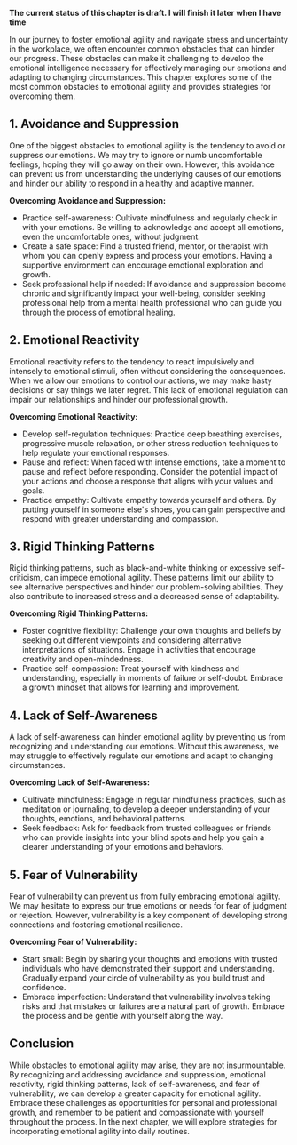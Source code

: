 **The current status of this chapter is draft. I will finish it later when I have time**

In our journey to foster emotional agility and navigate stress and uncertainty in the workplace, we often encounter common obstacles that can hinder our progress. These obstacles can make it challenging to develop the emotional intelligence necessary for effectively managing our emotions and adapting to changing circumstances. This chapter explores some of the most common obstacles to emotional agility and provides strategies for overcoming them.

**1. Avoidance and Suppression**
--------------------------------

One of the biggest obstacles to emotional agility is the tendency to avoid or suppress our emotions. We may try to ignore or numb uncomfortable feelings, hoping they will go away on their own. However, this avoidance can prevent us from understanding the underlying causes of our emotions and hinder our ability to respond in a healthy and adaptive manner.

**Overcoming Avoidance and Suppression:**

* Practice self-awareness: Cultivate mindfulness and regularly check in with your emotions. Be willing to acknowledge and accept all emotions, even the uncomfortable ones, without judgment.
* Create a safe space: Find a trusted friend, mentor, or therapist with whom you can openly express and process your emotions. Having a supportive environment can encourage emotional exploration and growth.
* Seek professional help if needed: If avoidance and suppression become chronic and significantly impact your well-being, consider seeking professional help from a mental health professional who can guide you through the process of emotional healing.

**2. Emotional Reactivity**
---------------------------

Emotional reactivity refers to the tendency to react impulsively and intensely to emotional stimuli, often without considering the consequences. When we allow our emotions to control our actions, we may make hasty decisions or say things we later regret. This lack of emotional regulation can impair our relationships and hinder our professional growth.

**Overcoming Emotional Reactivity:**

* Develop self-regulation techniques: Practice deep breathing exercises, progressive muscle relaxation, or other stress reduction techniques to help regulate your emotional responses.
* Pause and reflect: When faced with intense emotions, take a moment to pause and reflect before responding. Consider the potential impact of your actions and choose a response that aligns with your values and goals.
* Practice empathy: Cultivate empathy towards yourself and others. By putting yourself in someone else's shoes, you can gain perspective and respond with greater understanding and compassion.

**3. Rigid Thinking Patterns**
------------------------------

Rigid thinking patterns, such as black-and-white thinking or excessive self-criticism, can impede emotional agility. These patterns limit our ability to see alternative perspectives and hinder our problem-solving abilities. They also contribute to increased stress and a decreased sense of adaptability.

**Overcoming Rigid Thinking Patterns:**

* Foster cognitive flexibility: Challenge your own thoughts and beliefs by seeking out different viewpoints and considering alternative interpretations of situations. Engage in activities that encourage creativity and open-mindedness.
* Practice self-compassion: Treat yourself with kindness and understanding, especially in moments of failure or self-doubt. Embrace a growth mindset that allows for learning and improvement.

**4. Lack of Self-Awareness**
-----------------------------

A lack of self-awareness can hinder emotional agility by preventing us from recognizing and understanding our emotions. Without this awareness, we may struggle to effectively regulate our emotions and adapt to changing circumstances.

**Overcoming Lack of Self-Awareness:**

* Cultivate mindfulness: Engage in regular mindfulness practices, such as meditation or journaling, to develop a deeper understanding of your thoughts, emotions, and behavioral patterns.
* Seek feedback: Ask for feedback from trusted colleagues or friends who can provide insights into your blind spots and help you gain a clearer understanding of your emotions and behaviors.

**5. Fear of Vulnerability**
----------------------------

Fear of vulnerability can prevent us from fully embracing emotional agility. We may hesitate to express our true emotions or needs for fear of judgment or rejection. However, vulnerability is a key component of developing strong connections and fostering emotional resilience.

**Overcoming Fear of Vulnerability:**

* Start small: Begin by sharing your thoughts and emotions with trusted individuals who have demonstrated their support and understanding. Gradually expand your circle of vulnerability as you build trust and confidence.
* Embrace imperfection: Understand that vulnerability involves taking risks and that mistakes or failures are a natural part of growth. Embrace the process and be gentle with yourself along the way.

Conclusion
----------

While obstacles to emotional agility may arise, they are not insurmountable. By recognizing and addressing avoidance and suppression, emotional reactivity, rigid thinking patterns, lack of self-awareness, and fear of vulnerability, we can develop a greater capacity for emotional agility. Embrace these challenges as opportunities for personal and professional growth, and remember to be patient and compassionate with yourself throughout the process. In the next chapter, we will explore strategies for incorporating emotional agility into daily routines.
